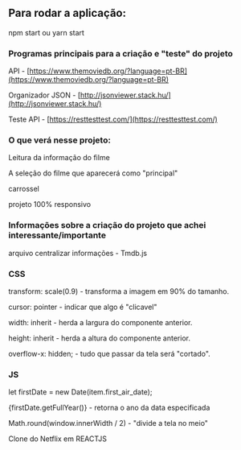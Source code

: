 ## Para rodar a aplicação:
npm start ou yarn start


### Programas principais para a criação e "teste" do projeto

API - [https://www.themoviedb.org/?language=pt-BR](https://www.themoviedb.org/?language=pt-BR)

Organizador JSON - [http://jsonviewer.stack.hu/](http://jsonviewer.stack.hu/)

Teste API - [https://resttesttest.com/](https://resttesttest.com/)

### O que verá nesse projeto:

Leitura da informação do filme

A seleção do filme que aparecerá como "principal"

carrossel

projeto 100% responsivo

### Informações sobre a criação do projeto que achei interessante/importante

arquivo centralizar informações - Tmdb.js

### CSS

transform: scale(0.9) - transforma a imagem em 90% do tamanho.

cursor: pointer - indicar que algo é "clicavel"

width:  inherit - herda a largura do componente anterior.

height: inherit - herda a altura do componente anterior.

overflow-x: hidden; - tudo que passar da tela será "cortado".

### JS

let firstDate = new Date(item.first_air_date);

{firstDate.getFullYear()} - retorna o ano da data especificada

Math.round(window.innerWidth / 2) - "divide a tela no meio"

Clone do Netflix em REACTJS